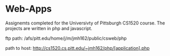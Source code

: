 Web-Apps
========

Assignemts completed for the Universivty of Pittsburgh CS1520 course. The projects are written in php and javascript.

ftp path: /afs/pitt.edu/home/j/m/jmh162/public/csweb/php

path to host: http://cs1520.cs.pitt.edu/~jmh162/php/[application].php
